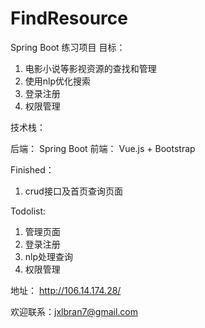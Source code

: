 # FindResource
Spring Boot 练习项目
目标：
1. 电影小说等影视资源的查找和管理
2. 使用nlp优化搜索
3. 登录注册
4. 权限管理


技术栈：

后端： Spring Boot 
前端： Vue.js + Bootstrap

Finished：
1. crud接口及首页查询页面

Todolist:
1. 管理页面
2. 登录注册
3. nlp处理查询
4. 权限管理

地址： http://106.14.174.28/

欢迎联系：jxlbran7@gmail.com